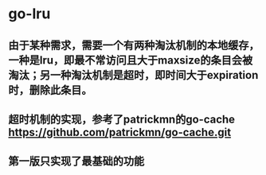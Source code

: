 # go-lru
## 由于某种需求，需要一个有两种淘汰机制的本地缓存，一种是lru，即最不常访问且大于maxsize的条目会被淘汰；另一种淘汰机制是超时，即时间大于expiration时，删除此条目。
## 超时机制的实现，参考了patrickmn的go-cache https://github.com/patrickmn/go-cache.git
## 第一版只实现了最基础的功能

